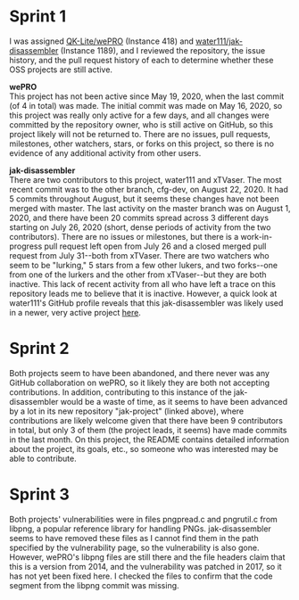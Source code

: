 # Sprint 1
I was assigned [QK-Lite/wePRO](https://github.com/QK-Lite/wePRO) (Instance 418) and [water111/jak-disassembler](https://github.com/water111/jak-disassembler) (Instance 1189),
and I reviewed the repository, the issue history, and the pull request history of each to determine whether these OSS projects are still active.

**wePRO**  
This project has not been active since May 19, 2020, when the last commit (of 4 in total) was made. The initial commit was made on May 16, 2020, so this project
was really only active for a few days, and all changes were committed by the repository owner, who is still active on GitHub, so this project likely will not be returned to.
There are no issues, pull requests, milestones, other watchers, stars, or forks on this project, so there is no evidence of any additional activity from other users.

**jak-disassembler**  
There are two contributors to this project, water111 and xTVaser.
The most recent commit was to the other branch, cfg-dev, on August 22, 2020. It had 5 commits throughout August, but it seems these changes have not been merged with master.
The last activity on the master branch was on August 1, 2020, and there have been 20 commits spread across 3 different days starting on July 26, 2020 (short, dense periods of activity
from the two contributors).
There are no issues or milestones, but there is a work-in-progress pull request left open from July 26 and a closed merged pull request from July 31--both from xTVaser.
There are two watchers who seem to be "lurking," 5 stars from a few other lukers, and two forks--one from one of the lurkers and the other from xTVaser--but they are both inactive.
This lack of recent activity from all who have left a trace on this repository leads me to believe that it is inactive.
However, a quick look at water111's GitHub profile reveals that this jak-disassembler was likely used in a newer, very active project [here](https://github.com/water111/jak-project).

# Sprint 2
Both projects seem to have been abandoned, and there never was any GitHub collaboration on wePRO, so it likely they are both not accepting contributions. In addition, contributing to this instance of the jak-disassembler would be a waste of time, as it seems to have been advanced by a lot in its new repository "jak-project" (linked above), where contributions are likely welcome given that there have been 9 contributors in total, but only 3 of them (the project leads, it seems) have made commits in the last month. On this project, the README contains detailed information about the project, its goals, etc., so someone who was interested may be able to contribute.

# Sprint 3
Both projects' vulnerabilities were in files pngpread.c and pngrutil.c from libpng, a popular reference library for handling PNGs. jak-disassembler seems to have removed these files as I cannot find them in the path specified by the vulnerability page, so the vulnerability is also gone. However, wePRO's libpng files are still there and the file headers claim that this is a version from 2014, and the vulnerability was patched in 2017, so it has not yet been fixed here. I checked the files to confirm that the code segment from the libpng commit was missing.
